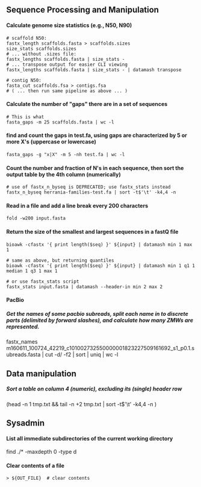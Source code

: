 
## Sequence Processing and Manipulation

#### Calculate genome size statistics (e.g., N50, N90)
```
# scaffold N50:
fastx_length scaffolds.fasta > scaffolds.sizes
size_stats scaffolds.sizes 
# ... without .sizes file:
fastx_lengths scaffolds.fasta | size_stats - 
# ... transpose output for easier CLI viewing
fastx_lengths scaffolds.fasta | size_stats - | datamash transpose 

# contig N50:
fasta_cut scaffolds.fsa > contigs.fsa
# ( ... then run same pipeline as above ... )

```

#### Calculate the number of "gaps" there are in a set of sequences
```
# This is what 
fasta_gaps -m 25 scaffolds.fasta | wc -l
```

#### find and count the gaps in test.fa, using gaps are characterized by 5 or more X's (uppercase or lowercase)
```
fasta_gaps -g "x|X" -m 5 -nh test.fa | wc -l
```

#### Count the number and fraction of N's in each sequence, then sort the output table by the 4th column (numerically)
```
# use of fastx_n_byseq is DEPRECATED; use fastx_stats instead
fastx_n_byseq herrania-families-test.fa | sort -t$'\t' -k4,4 -n
```

#### Read in a file and add a line break every 200 characters
```
fold -w200 input.fasta
```

#### Return the size of the smallest and largest sequences in a fastQ file
```
bioawk -cfastx '{ print length($seq) }' ${input} | datamash min 1 max 1

# same as above, but returning quantiles 
bioawk -cfastx '{ print length($seq) }' ${input} | datamash min 1 q1 1 median 1 q3 1 max 1

# or use fastx_stats script
fastx_stats input.fasta | datamash --header-in min 2 max 2
```

#### PacBio
##### Get the names of some pacbio subreads, split each name in to discrete parts (delimited by forward slashes), and calculate how many ZMWs are represented. 
fastx_names m160611_100724_42219_c101002732550000001823227509161692_s1_p0.1.subreads.fasta | cut -d/ -f2 | sort | uniq | wc -l

## Data manipulation

##### Sort a table on column 4 (numeric), excluding its (single) header row 
(head -n 1 tmp.txt && tail -n +2 tmp.txt | sort -t$'\t' -k4,4 -n )

## Sysadmin

#### List all immediate subdirectories of the current working directory
find ./* -maxdepth 0 -type d

#### Clear contents of a file 
`> ${OUT_FILE}  # clear contents`


